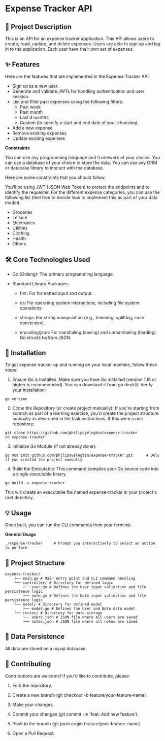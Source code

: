# Expense Tracker API

## 📝 Project Description

This is an API for an expense tracker application. This API allows users to create, read, update, and delete expenses. Users are able to sign up and log in to the application. Each user have their own set of expenses.

## ✨ Features

Here are the features that are implemented in the Expense Tracker API:

- Sign up as a new user.
- Generate and validate JWTs for handling authentication and user session.
- List and filter past expenses using the following filters:
  - Past week
  - Past month
  - Last 3 months
  - Custom (to specify a start and end date of your choosing).
- Add a new expense
- Remove existing expenses
- Update existing expenses

**Constraints**

You can use any programming language and framework of your choice. You can use a database of your choice to store the data. You can use any ORM or database library to interact with the database.

Here are some constraints that you should follow:

You’ll be using JWT (JSON Web Token) to protect the endpoints and to identify the requester.
For the different expense categories, you can use the following list (feel free to decide how to implement this as part of your data model):

- Groceries
- Leisure
- Electronics
- Utilities
- Clothing
- Health
- Others

## 🛠️ Core Technologies Used

- Go (Golang): The primary programming language.

- Standard Library Packages:

  - fmt: For formatted input and output.

  - os: For operating system interactions, including file system operations.

  - strings: For string manipulation (e.g., trimming, splitting, case conversion).

  - encoding/json: For marshaling (saving) and unmarshaling (loading) Go structs to/from JSON.

## 🚀 Installation

To get expense tracker up and running on your local machine, follow these steps:

1. Ensure Go is Installed:
   Make sure you have Go installed (version 1.18 or higher is recommended). You can download it from go.dev/dl/.
   Verify your installation:

```
go version
```

2. Clone the Repository (or create project manually):
   If you're starting from scratch as part of a learning exercise, you'd create the project structure manually as described in the task instructions. If this were a real repository:

```
git clone https://github.com/philipoyelegbin/expense-tracker
cd expense-tracker
```

3. Initialize Go Module (if not already done):

```
go mod init github.com/philipoyelegbin/expense-tracker.git      # Only if you created the project manually
```

4. Build the Executable:
   This command compiles your Go source code into a single executable binary.

```
go build -o expense-tracker
```

This will create an executable file named expense-tracker in your project's root directory.

## 💡 Usage

Once built, you can run the CLI commands from your terminal.

**General Usage**

```
./expense-tracker     # Prompt you interactively to select an action to perform
```

## 📂 Project Structure

```
expense-tracker/
    ├── main.go # Main entry point and CLI command handling
    └── controller/ # Directory for defined logic
        ├── user.go # Defines the User input validation and file persistence logic
        ├── note.go # Defines the Note input validation and file persistence logic
    └── model/ # Directory for defined model
        ├── model.go # Defines the User and Note data model
    └── routes/ # Directory for data storage
        └── users.json # JSON file where all users are saved
        └── notes.json # JSON file where all notes are saved
```

## 💾 Data Persistence

All data are stored on a mysql database.

## 🤝 Contributing

Contributions are welcome! If you'd like to contribute, please:

1. Fork the repository.

2. Create a new branch (git checkout -b feature/your-feature-name).

3. Make your changes.

4. Commit your changes (git commit -m 'feat: Add new feature').

5. Push to the branch (git push origin feature/your-feature-name).

6. Open a Pull Request.
